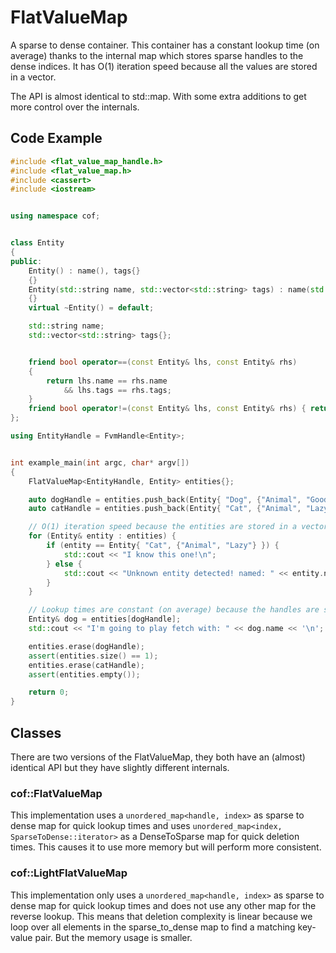 # FlatValueMap

A sparse to dense container. 
This container has a constant lookup time (on average) thanks to the internal map which stores sparse handles to the dense indices.
It has O(1) iteration speed because all the values are stored in a vector.

The API is almost identical to std::map. With some extra additions to get more control over the internals.

## Code Example
```cpp
#include <flat_value_map_handle.h>
#include <flat_value_map.h>
#include <cassert>
#include <iostream>


using namespace cof;


class Entity
{
public:
	Entity() : name(), tags{}
	{}
	Entity(std::string name, std::vector<std::string> tags) : name(std::move(name)), tags{ std::move(tags) }
	{}
	virtual ~Entity() = default;

	std::string name;
	std::vector<std::string> tags{};


	friend bool operator==(const Entity& lhs, const Entity& rhs)
	{
		return lhs.name == rhs.name
			&& lhs.tags == rhs.tags;
	}
	friend bool operator!=(const Entity& lhs, const Entity& rhs) { return !(lhs == rhs); }
};

using EntityHandle = FvmHandle<Entity>;


int example_main(int argc, char* argv[])
{
	FlatValueMap<EntityHandle, Entity> entities{};

	auto dogHandle = entities.push_back(Entity{ "Dog", {"Animal", "Good boi"} });
	auto catHandle = entities.push_back(Entity{ "Cat", {"Animal", "Lazy"} });

	// O(1) iteration speed because the entities are stored in a vector.
	for (Entity& entity : entities) {
		if (entity == Entity{ "Cat", {"Animal", "Lazy"} }) {
			std::cout << "I know this one!\n";
		} else {
			std::cout << "Unknown entity detected! named: " << entity.name << '\n';
		}
	}

	// Lookup times are constant (on average) because the handles are stored next to the indices in an unordered_map
	Entity& dog = entities[dogHandle];
	std::cout << "I'm going to play fetch with: " << dog.name << '\n';

	entities.erase(dogHandle);
	assert(entities.size() == 1);
	entities.erase(catHandle);
	assert(entities.empty());

	return 0;
}
```

## Classes
There are two versions of the FlatValueMap, they both have an (almost) identical API but they have slightly different internals.

### cof::FlatValueMap
This implementation uses a `unordered_map<handle, index>` as sparse to dense map for quick lookup times and uses `unordered_map<index, SparseToDense::iterator>` as a DenseToSparse map for quick deletion times.
This causes it to use more memory but will perform more consistent.

### cof::LightFlatValueMap
This implementation only uses a `unordered_map<handle, index>` as sparse to dense map for quick lookup times and does not use any other map for the reverse lookup. This means that deletion complexity is linear because we loop over all elements in the sparse_to_dense map to find a matching key-value pair.
But the memory usage is smaller.
